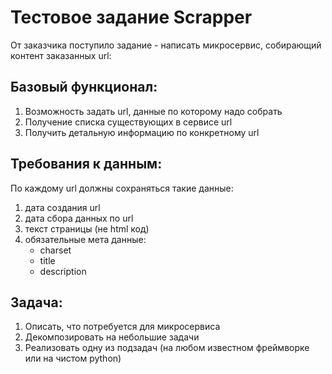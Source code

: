 # Тестовое задание Scrapper



От заказчика поступило задание - написать микросервис, собирающий контент заказанных url:

## Базовый функционал:
1. Возможность задать url, данные по которому надо собрать
2. Получение списка существующих в сервисе url
3. Получить детальную информацию по конкретному url 

## Требования к данным:

По каждому url должны сохраняться такие данные:

1. дата создания url
2. дата сбора данных по url
3. текст страницы (не html код)
4. обязательные мета данные:
   * charset
   * title
   * description


## Задача:

1. Описать, что потребуется для микросервиса
2. Декомпозировать на небольшие задачи
3. Реализовать одну из подзадач (на любом известном фреймворке или на чистом python)